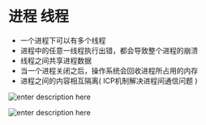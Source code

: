 # 进程 线程
* 一个进程下可以有多个线程
* 进程中的任意一线程执行出错，都会导致整个进程的崩溃
* 线程之间共享进程数据
* 当一个进程关闭之后，操作系统会回收进程所占用的内存
* 进程之间的内容相互隔离( ICP机制解决进程间通信问题 )



![enter description here](https://img.wsmpage.cn/learning/2019-9-29/1569739017229.png)


![enter description here](https://img.wsmpage.cn/learning/2019-9-29/1569739083383.png)



